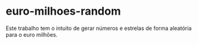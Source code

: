 # euro-milhoes-random

Este trabalho tem o intuito de gerar números e estrelas de forma aleatória para o euro milhões.